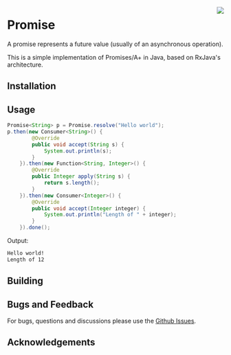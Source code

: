 <a href="https://promisesaplus.com/"><img src="https://promisesaplus.com/assets/logo-small.png" align="right" /></a>

# Promise

A promise represents a future value (usually of an asynchronous operation).

This is a simple implementation of Promises/A+ in Java, based on RxJava's architecture.

## Installation

## Usage

```java
Promise<String> p = Promise.resolve("Hello world");
p.then(new Consumer<String>() {
        @Override
        public void accept(String s) {
            System.out.println(s);
        }
    }).then(new Function<String, Integer>() {
        @Override
        public Integer apply(String s) {
            return s.length();
        }
    }).then(new Consumer<Integer>() {
        @Override
        public void accept(Integer integer) {
            System.out.println("Length of " + integer);
        }
    }).done();
```

Output:

```bash
Hello world!
Length of 12
```

## Building

## Bugs and Feedback

For bugs, questions and discussions please use the [Github Issues](issues).

## Acknowledgements